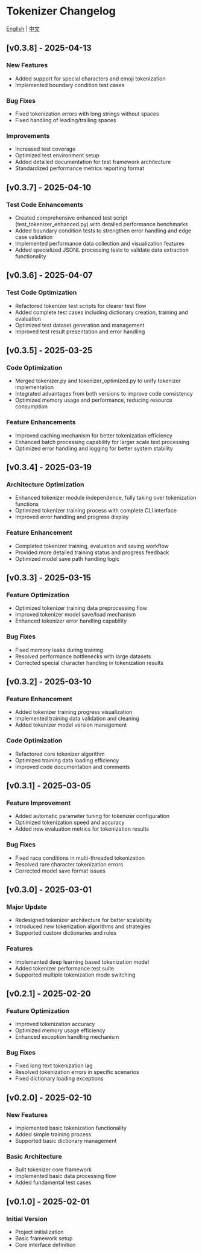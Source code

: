 # Tokenizer Changelog

[English](./for_tokenizer.md) | [中文](../cn/for_tokenizer.md)

## [v0.3.8] - 2025-04-13
### New Features
- Added support for special characters and emoji tokenization
- Implemented boundary condition test cases

### Bug Fixes
- Fixed tokenization errors with long strings without spaces
- Fixed handling of leading/trailing spaces

### Improvements
- Increased test coverage
- Optimized test environment setup
- Added detailed documentation for test framework architecture
- Standardized performance metrics reporting format

## [v0.3.7] - 2025-04-10
### Test Code Enhancements
- Created comprehensive enhanced test script (test_tokenizer_enhanced.py) with detailed performance benchmarks
- Added boundary condition tests to strengthen error handling and edge case validation
- Implemented performance data collection and visualization features
- Added specialized JSONL processing tests to validate data extraction functionality

## [v0.3.6] - 2025-04-07
### Test Code Optimization
- Refactored tokenizer test scripts for clearer test flow
- Added complete test cases including dictionary creation, training and evaluation
- Optimized test dataset generation and management
- Improved test result presentation and error handling

## [v0.3.5] - 2025-03-25
### Code Optimization
- Merged tokenizer.py and tokenizer_optimized.py to unify tokenizer implementation
- Integrated advantages from both versions to improve code consistency
- Optimized memory usage and performance, reducing resource consumption

### Feature Enhancements
- Improved caching mechanism for better tokenization efficiency
- Enhanced batch processing capability for larger scale text processing
- Optimized error handling and logging for better system stability

## [v0.3.4] - 2025-03-19
### Architecture Optimization
- Enhanced tokenizer module independence, fully taking over tokenization functions
- Optimized tokenizer training process with complete CLI interface
- Improved error handling and progress display

### Feature Enhancement
- Completed tokenizer training, evaluation and saving workflow
- Provided more detailed training status and progress feedback
- Optimized model save path handling logic

## [v0.3.3] - 2025-03-15
### Feature Optimization
- Optimized tokenizer training data preprocessing flow
- Improved tokenizer model save/load mechanism
- Enhanced tokenizer error handling capability

### Bug Fixes
- Fixed memory leaks during training
- Resolved performance bottlenecks with large datasets
- Corrected special character handling in tokenization results

## [v0.3.2] - 2025-03-10
### Feature Enhancement
- Added tokenizer training progress visualization
- Implemented training data validation and cleaning
- Added tokenizer model version management

### Code Optimization
- Refactored core tokenizer algorithm
- Optimized training data loading efficiency
- Improved code documentation and comments

## [v0.3.1] - 2025-03-05
### Feature Improvement
- Added automatic parameter tuning for tokenizer configuration
- Optimized tokenization speed and accuracy
- Added new evaluation metrics for tokenization results

### Bug Fixes
- Fixed race conditions in multi-threaded tokenization
- Resolved rare character tokenization errors
- Corrected model save format issues

## [v0.3.0] - 2025-03-01
### Major Update
- Redesigned tokenizer architecture for better scalability
- Introduced new tokenization algorithms and strategies
- Supported custom dictionaries and rules

### Features
- Implemented deep learning based tokenization model
- Added tokenizer performance test suite
- Supported multiple tokenization mode switching

## [v0.2.1] - 2025-02-20
### Feature Optimization
- Improved tokenization accuracy
- Optimized memory usage efficiency
- Enhanced exception handling mechanism

### Bug Fixes
- Fixed long text tokenization lag
- Resolved tokenization errors in specific scenarios
- Fixed dictionary loading exceptions

## [v0.2.0] - 2025-02-10
### New Features
- Implemented basic tokenization functionality
- Added simple training process
- Supported basic dictionary management

### Basic Architecture
- Built tokenizer core framework
- Implemented basic data processing flow
- Added fundamental test cases

## [v0.1.0] - 2025-02-01
### Initial Version
- Project initialization
- Basic framework setup
- Core interface definition
